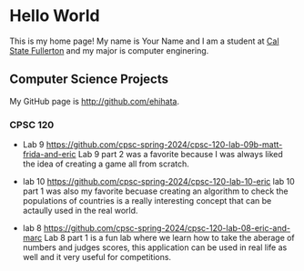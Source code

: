 # Hello World

This is my home page! My name is Your Name and I am a student at [Cal State Fullerton](http://www.fullerton.edu/) and my major is computer enginering.

## Computer Science Projects

My GitHub page is http://github.com/ehihata.

### CPSC 120

* Lab 9 https://github.com/cpsc-spring-2024/cpsc-120-lab-09b-matt-frida-and-eric
  Lab 9 part 2 was a favorite because I was always liked the idea of creating a game all   from scratch.
    
* lab 10 https://github.com/cpsc-spring-2024/cpsc-120-lab-10-eric
 lab 10 part 1 was also my favorite becuase creating an algorithm to check the populations of countries is a really interesting concept that can be actaully used in the real world.

* lab 8 https://github.com/cpsc-spring-2024/cpsc-120-lab-08-eric-and-marc Lab 8 part 1 is a fun lab where we learn how to take the aberage of numbers and judges scores, this application can be used in real life as well and it very useful for competitions.
    
